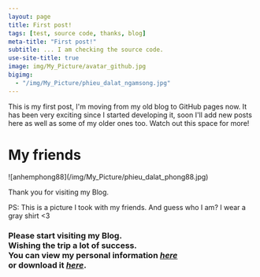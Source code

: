 ```yaml
---
layout: page
title: First post!
tags: [test, source code, thanks, blog]
meta-title: "First post!"
subtitle: ... I am checking the source code.
use-site-title: true
image: img/My_Picture/avatar_github.jpg
bigimg:
  - "/img/My_Picture/phieu_dalat_ngamsong.jpg"
---
```


This is my first post, I'm moving from my old blog to GitHub pages now. It has been very exciting since I started developing it, soon I'll add new posts here as well as some of my older ones too. Watch out this space for more!
<!-- Hello world! Posts -->
<h1 class="text-center">My friends</h1>
![anhemphong88](/img/My_Picture/phieu_dalat_phong88.jpg)

Thank you for visiting my Blog.

PS: This is a picture I took with my friends. And guess who I am? I wear a gray shirt <3

<!-- Hello world! Posts -->
<h3 class="text-center">Please start visiting my Blog.<br>Wishing the trip a lot of success.<br>You can view my personal information <a href="https://bangnguyendev.github.io/aboutme/" class="post-read-more"><em>here</em></a><br>or download it <a href="https://bangnguyendev.github.io/resume/NGUYENDUYBANGCV.pdf" class="post-read-more"><em>here</em></a>.</h3>
